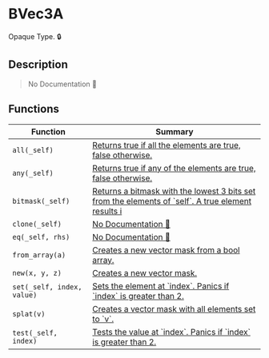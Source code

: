 # BVec3A

Opaque Type\. 🔒

## Description

> No Documentation 🚧

## Functions

| Function | Summary |
| --- | --- |
| `all(_self)` | [ Returns true if all the elements are true, false otherwise\.](./bvec3a/all.md) |
| `any(_self)` | [ Returns true if any of the elements are true, false otherwise\.](./bvec3a/any.md) |
| `bitmask(_self)` | [ Returns a bitmask with the lowest 3 bits set from the elements of \`self\`\.  A true element results i](./bvec3a/bitmask.md) |
| `clone(_self)` | [No Documentation 🚧](./bvec3a/clone.md) |
| `eq(_self, rhs)` | [No Documentation 🚧](./bvec3a/eq.md) |
| `from_array(a)` | [ Creates a new vector mask from a bool array\.](./bvec3a/from_array.md) |
| `new(x, y, z)` | [ Creates a new vector mask\.](./bvec3a/new.md) |
| `set(_self, index, value)` | [ Sets the element at \`index\`\.  Panics if \`index\` is greater than 2\.](./bvec3a/set.md) |
| `splat(v)` | [ Creates a vector mask with all elements set to \`v\`\.](./bvec3a/splat.md) |
| `test(_self, index)` | [ Tests the value at \`index\`\.  Panics if \`index\` is greater than 2\.](./bvec3a/test.md) |